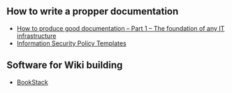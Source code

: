 ## How to write a propper documentation
* [How to produce good documentation – Part 1 – The foundation of any IT infrastructure](http://www.educationalcentre.co.uk/how-to-produce-good-documentation-part-1-the-foundation-of-any-it-infrastructure/)
* [Information Security Policy Templates](https://www.sans.org/security-resources/policies/general)

## Software for Wiki building
* [BookStack](https://www.bookstackapp.com/)
